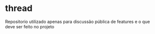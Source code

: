 # thread
Repositorio utilizado apenas para discussão pública de features e o que deve ser feito no projeto
